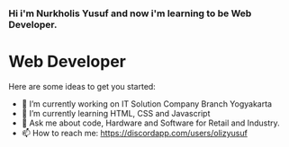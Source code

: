 ### Hi i'm Nurkholis Yusuf and now i'm learning to be Web Developer.

# Web Developer

Here are some ideas to get you started:

- 🔭 I’m currently working on IT Solution Company Branch Yogyakarta
- 🌱 I’m currently learning HTML, CSS and Javascript
- 💬 Ask me about code, Hardware and Software for Retail and Industry.
- 📫 How to reach me: https://discordapp.com/users/olizyusuf
